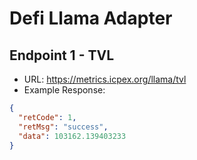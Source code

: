 # Defi Llama Adapter
## Endpoint 1 - TVL
* URL: https://metrics.icpex.org/llama/tvl
* Example Response:
```json
{
  "retCode": 1,
  "retMsg": "success",
  "data": 103162.139403233
}
```
